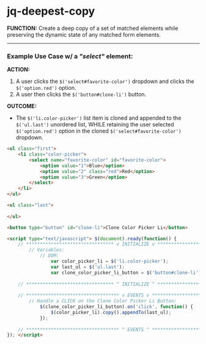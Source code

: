 # jq-deepest-copy
**FUNCTION:**
Create a deep copy of a set of matched elements while preserving the dynamic state of any matched form elements.

--------------------------
### Example Use Case w/ a ***"select"*** element: 
**ACTION:**
1. A user clicks the ```$('select#favorite-color')``` dropdown and clicks the ```$('option.red')``` option. 
2. A user then clicks the ```$('button#clone-li')``` button.

**OUTCOME:** 
- The ```$('li.color-picker')``` list item is cloned and appended to the ```$('ul.last')``` unordered list, WHILE retaining the user selected ```$('option.red')``` option in the cloned ```$('select#favorite-color')``` dropdown.

```html
<ul class="first">
    <li class="color-picker">
        <select name="favorite-color" id="favorite-color">
            <option value="1">Blue</option>
            <option value="2" class="red">Red</option>
            <option value="3">Green</option>
        </select>
    </li>
</ul>

<ul class="last">
    
</ul>

<button type="button" id="clone-li">Clone Color Picker Li</button>

<script type="text/javascript"> $(document).ready(function() {
    // ******************************** v INITIALIZE v ******************************** //
        // Variables:
            // DOM:
                var color_picker_li = $('li.color-picker');
                var last_ul = $('ul.last');
                var clone_color_picker_li_button = $('button#clone-li')
  
    // ******************************** ^ INITIALIZE ^ ******************************** //
    
    // ********************************** v EVENTS v ********************************** //
        // Handle a CLICK on the Clone Color Picker Li Button:
            $(clone_color_picker_li_button).on('click', function() {
                $(color_picker_li).copy().appendTo(last_ul);
            });
        
    // ********************************** ^ EVENTS ^ ********************************** //
}); </script>
```
